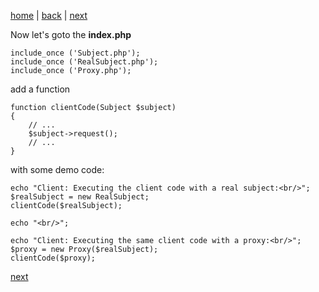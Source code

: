 [home](./page01.md)  | [back](./page04.md) | [next](./page06.md)

Now let's goto the **index.php**
```
include_once ('Subject.php');
include_once ('RealSubject.php');
include_once ('Proxy.php');
```
add a function
```
function clientCode(Subject $subject)
{
    // ...
    $subject->request();
    // ...
}
```
with some demo code:

```
echo "Client: Executing the client code with a real subject:<br/>";
$realSubject = new RealSubject;
clientCode($realSubject);

echo "<br/>";

echo "Client: Executing the same client code with a proxy:<br/>";
$proxy = new Proxy($realSubject);
clientCode($proxy);
```

[next](./page06.md)
